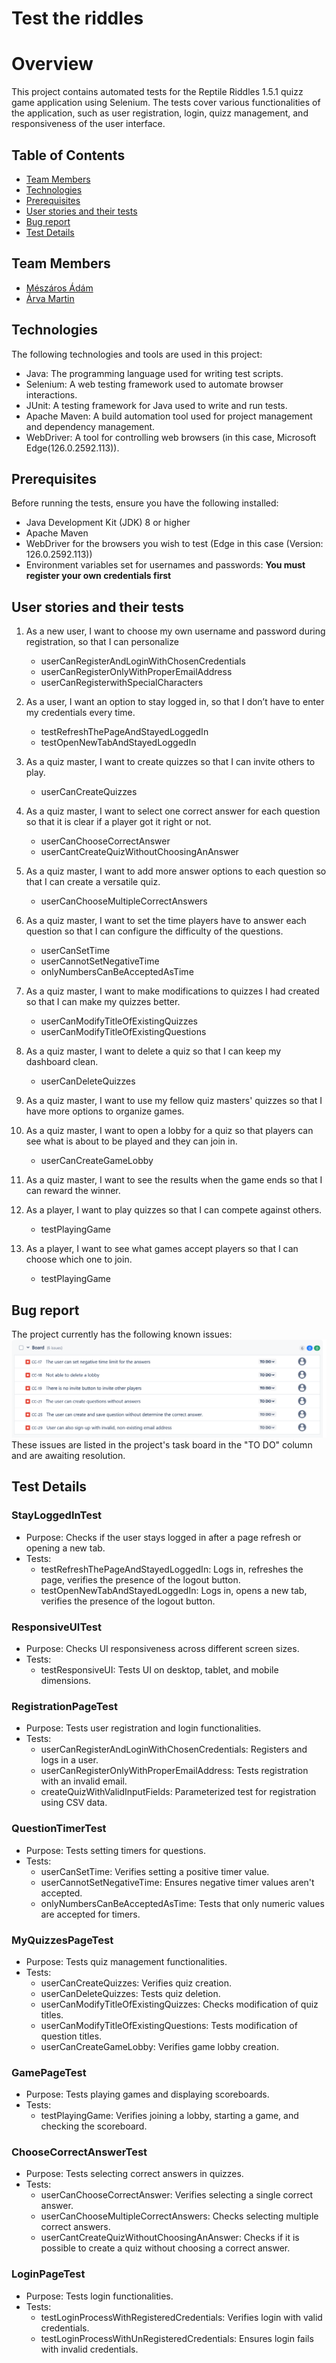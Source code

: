 # Test the riddles

# Overview
This project contains automated tests for the Reptile Riddles 1.5.1 quizz game application using Selenium. The tests cover various functionalities of the application, such as user registration, login, quizz management, and responsiveness of the user interface.

## Table of Contents
- [Team Members](#team-members)
- [Technologies](#technologies)
- [Prerequisites](#prerequisites)
- [User stories and their tests](#user-stories-and-their-tests)
- [Bug report](#bug-report)
- [Test Details](#test-details)

## Team Members

- [Mészáros Ádám](https://github.com/adesz0112)
- [Árva Martin](https://github.com/arvamartin)

## Technologies
The following technologies and tools are used in this project:

* Java: The programming language used for writing test scripts.
* Selenium: A web testing framework used to automate browser interactions.
* JUnit: A testing framework for Java used to write and run tests.
* Apache Maven: A build automation tool used for project management and dependency management.
* WebDriver: A tool for controlling web browsers (in this case, Microsoft Edge(126.0.2592.113)).


## Prerequisites
Before running the tests, ensure you have the following installed:

* Java Development Kit (JDK) 8 or higher
* Apache Maven
* WebDriver for the browsers you wish to test (Edge in this case (Version: 126.0.2592.113))
* Environment variables set for usernames and passwords: **You must register your own credentials first**



## User stories and their tests
1. As a new user, I want to choose my own username and password during registration, so that I can 
personalize 
    - userCanRegisterAndLoginWithChosenCredentials
    - userCanRegisterOnlyWithProperEmailAddress
    - userCanRegisterwithSpecialCharacters

2. As a user, I want an option to stay logged in, so that I don’t have to enter my credentials every 
time.
    - testRefreshThePageAndStayedLoggedIn
    - testOpenNewTabAndStayedLoggedIn

3. As a quiz master, I want to create quizzes so that I can invite others to play.
    - userCanCreateQuizzes

4. As a quiz master, I want to select one correct answer for each question so that it is clear if a 
player got it right or not.
    - userCanChooseCorrectAnswer
    - userCantCreateQuizWithoutChoosingAnAnswer

5. As a quiz master, I want to add more answer options to each question so that I can create a versatile 
quiz.
    - userCanChooseMultipleCorrectAnswers

6. As a quiz master, I want to set the time players have to answer each question so that I can configure 
the difficulty of the questions.
    - userCanSetTime
    - userCannotSetNegativeTime
    - onlyNumbersCanBeAcceptedAsTime

7. As a quiz master, I want to make modifications to quizzes I had created so that I can make my quizzes 
better.
    - userCanModifyTitleOfExistingQuizzes
    - userCanModifyTitleOfExistingQuestions

8. As a quiz master, I want to delete a quiz so that I can keep my dashboard clean.
    - userCanDeleteQuizzes

9. As a quiz master, I want to use my fellow quiz masters' quizzes so that I have more options to 
organize games.
10. As a quiz master, I want to open a lobby for a quiz so that players can see what is about to be 
played and they can join in.
    - userCanCreateGameLobby

11. As a quiz master, I want to see the results when the game ends so that I can reward the winner.
12. As a player, I want to play quizzes so that I can compete against others.
    - testPlayingGame

13. As a player, I want to see what games accept players so that I can choose which one to join.
    - testPlayingGame


## Bug report
The project currently has the following known issues:
![alt text](image-1.png)
These issues are listed in the project's task board in the "TO DO" column and are awaiting resolution.

## Test Details
### StayLoggedInTest
* Purpose: Checks if the user stays logged in after a page refresh or opening a new tab.
* Tests:
    - testRefreshThePageAndStayedLoggedIn: Logs in, refreshes the page, verifies the presence of the 
    logout button.
    - testOpenNewTabAndStayedLoggedIn: Logs in, opens a new tab, verifies the presence of the logout 
    button.
### ResponsiveUITest
* Purpose: Checks UI responsiveness across different screen sizes.
* Tests:
    - testResponsiveUI: Tests UI on desktop, tablet, and mobile dimensions.
### RegistrationPageTest
* Purpose: Tests user registration and login functionalities.
* Tests:
    - userCanRegisterAndLoginWithChosenCredentials: Registers and logs in a user.
    - userCanRegisterOnlyWithProperEmailAddress: Tests registration with an invalid email.
    - createQuizWithValidInputFields: Parameterized test for registration using CSV data.
### QuestionTimerTest
* Purpose: Tests setting timers for questions.
* Tests:
    - userCanSetTime: Verifies setting a positive timer value.
    - userCannotSetNegativeTime: Ensures negative timer values aren't accepted.
    - onlyNumbersCanBeAcceptedAsTime: Tests that only numeric values are accepted for timers.
### MyQuizzesPageTest
* Purpose: Tests quiz management functionalities.
* Tests:
    - userCanCreateQuizzes: Verifies quiz creation.
    - userCanDeleteQuizzes: Tests quiz deletion.
    - userCanModifyTitleOfExistingQuizzes: Checks modification of quiz titles.
    - userCanModifyTitleOfExistingQuestions: Tests modification of question titles.
    - userCanCreateGameLobby: Verifies game lobby creation.
### GamePageTest
* Purpose: Tests playing games and displaying scoreboards.
* Tests:
    - testPlayingGame: Verifies joining a lobby, starting a game, and checking the scoreboard.
### ChooseCorrectAnswerTest
* Purpose: Tests selecting correct answers in quizzes.
* Tests:
    - userCanChooseCorrectAnswer: Verifies selecting a single correct answer.
    - userCanChooseMultipleCorrectAnswers: Checks selecting multiple correct answers.
    - userCantCreateQuizWithoutChoosingAnAnswer: Checks if it is possible to create a quiz without 
    choosing a correct answer.
### LoginPageTest
* Purpose: Tests login functionalities.
* Tests:
    - testLoginProcessWithRegisteredCredentials: Verifies login with valid credentials.
    - testLoginProcessWithUnRegisteredCredentials: Ensures login fails with invalid credentials.
